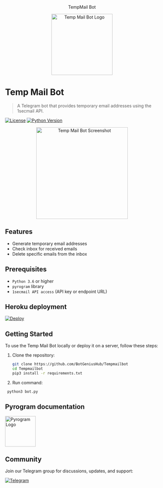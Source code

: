 <p align="center"> TempMail Bot </p>

<p align="center">
  <img src="https://graph.org/file/aeb0ba3ac025d1cb869f3.jpg" alt="Temp Mail Bot Logo" width="200" height="200">
</p>

# Temp Mail Bot
> A Telegram bot that provides temporary email addresses using the 1secmail API.

[![License](https://img.shields.io/github/license/BotGeniusHub/Tempmailbot)](LICENSE)
[![Python Version](https://img.shields.io/badge/python-3.6%2B-blue)](https://www.python.org/downloads/)

<p align="center">
  <img src="https://graph.org/file/871ee5aaabf6edf64f668.jpg" alt="Temp Mail Bot Screenshot" width="300">
</p>

## Features

- Generate temporary email addresses
- Check inbox for received emails
- Delete specific emails from the inbox

## Prerequisites

- `Python 3.6` or higher
- `pyrogram` library
- `1secmail API access` (API key or endpoint URL)

## Heroku deployment
[![Deploy](https://www.herokucdn.com/deploy/button.svg)](https://dashboard.heroku.com/new?template=https://github.com/BotGeniusHub/Tempmailbot)

## Getting Started

To use the Temp Mail Bot locally or deploy it on a server, follow these steps:

1. Clone the repository:

   ```bash
   git clone https://github.com/BotGeniusHub/Tempmailbot
   cd Tempmailbot
   pip3 install -r requirements.txt

2. Run command:
    
  ```bash
   python3 bot.py
  ```

## Pyrogram documentation

[<img src="https://graph.org/file/4f0add4c7227875add0d8.jpg" alt="Pyrogram Logo" width="100">](https://docs.pyrogram.org/)

## Community

Join our Telegram group for discussions, updates, and support:

[![Telegram](https://img.shields.io/badge/Join-Telegram-blue.svg)](https://t.me/BotGeniusHub)
